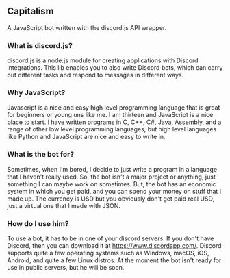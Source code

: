 ## Capitalism
A JavaScript bot written with the discord.js API wrapper.

### What is discord.js?
discord.js is a node.js module for creating applications with Discord integrations. This lib enables you to also write Discord bots, which can carry out different tasks and respond to messages in different ways.

### Why JavaScript?
Javascript is a nice and easy high level programming language that is great for beginners or young uns like me. I am thirteen and JavaScript is a nice place to start. I have written programs in C, C++, C#, Java, Assembly, and a range of other low level programming languages, but high level languages like Python and JavaScript are nice and easy to write in.

### What is the bot for?
Sometimes, when I'm bored, I decide to just write a program in a language that I haven't really used. So, the bot isn't a major project or anything, just something I can maybe work on sometimes. But, the bot has an economic system in which you get paid, and you can spend your money on stuff that I made up. The currency is USD but you obviously don't get paid real USD, just a virtual one that I made with JSON.

### How do I use him?
To use a bot, it has to be in one of your discord servers. If you don't have Discord, then you can download it at https://www.discordapp.com/. Discord supports quite a few operating systems such as Windows, macOS, iOS, Android, and quite a few Linux distros. At the moment the bot isn't ready for use in public servers, but he will be soon.

